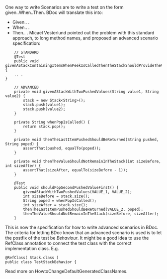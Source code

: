 One way to write Scenarios are to write a test on the form given..When..Then. BDoc will translate this into:
  * Given.. .
  * When.. .
  * Then.. .
Micael Vesterlund pointed out the problem with this standard approach, to long method names, and proposed an advanced scenario specification:
```
    // STANDARD
    @Test
    public void givenAStackContainingItemsWhenPeekIsCalledThenTheStackShouldProvideTheValueOfTheMostRecentPushedValueAndThatValueShouldRemainInTheStack {
    .. .
}
```

```
    // ADVANCED 
    private void givenAStackWithTwoPushedValues(String value1, String value2) {
        stack = new Stack<String>();
        stack.push(value1);
        stack.push(value2);
    }

    private String whenPopIsCalled() {
        return stack.pop();
    }

    private void thenTheLastItemPushedShouldBeReturned(String pushed, String poped) {
        assertThat(pushed, equalTo(poped));
    }

    private void thenTheValueShouldNotRemainInTheStack(int sizeBefore, int sizeAfter) {
        assertThat(sizeAfter, equalTo(sizeBefore - 1));
    }

    @Test
    public void shouldPopSecondPushedValueFirst() {
        givenAStackWithTwoPushedValues(VALUE_1, VALUE_2);
        int sizeBefore = stack.size();
        String poped = whenPopIsCalled();
        int sizeAfter = stack.size();
        thenTheLastItemPushedShouldBeReturned(VALUE_2, poped);
        thenTheValueShouldNotRemainInTheStack(sizeBefore, sizeAfter);
    } 
```
This is now the specification for how to write advanced scenarios in BDoc. The criteria for letting BDoc know that an advanced scenario is used is to let the postfix of the test be _Behaviour_. It might be a good idea to use the RefClass annotation to connect the test class with the correct implementation class. E.g.
```
@RefClass( Stack.class )
public class TestStackBehavior {
```
Read more on HowtoChangeDefaultGeneratedClassNames.